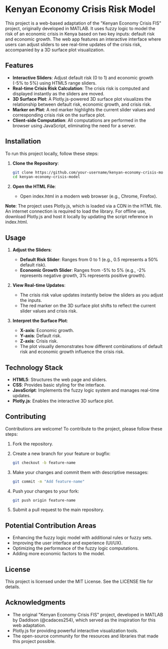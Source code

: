 # Kenyan Economy Crisis Risk Model

This project is a web-based adaptation of the "Kenyan Economy Crisis FIS" project, originally developed in MATLAB. It uses fuzzy logic to model the risk of an economic crisis in Kenya based on two key inputs: default risk and economic growth. The web app features an interactive interface where users can adjust sliders to see real-time updates of the crisis risk, accompanied by a 3D surface plot visualization.

## Features

* **Interactive Sliders**: Adjust default risk (0 to 1) and economic growth (-5% to 5%) using HTML5 range sliders.
* **Real-time Crisis Risk Calculation**: The crisis risk is computed and displayed instantly as the sliders are moved.
* **3D Surface Plot**: A Plotly.js-powered 3D surface plot visualizes the relationship between default risk, economic growth, and crisis risk.
* **Marker on Plot**: A red marker highlights the current slider values and corresponding crisis risk on the surface plot.
* **Client-side Computation**: All computations are performed in the browser using JavaScript, eliminating the need for a server.

## Installation

To run this project locally, follow these steps:

1. **Clone the Repository**:
   ```bash
   git clone https://github.com/your-username/kenyan-economy-crisis-model.git
   cd kenyan-economy-crisis-model
   ```

2. **Open the HTML File**:
   * Open index.html in a modern web browser (e.g., Chrome, Firefox).

**Note**: The project uses Plotly.js, which is loaded via a CDN in the HTML file. An internet connection is required to load the library. For offline use, download Plotly.js and host it locally by updating the script reference in index.html.

## Usage

1. **Adjust the Sliders**:
   * **Default Risk Slider**: Ranges from 0 to 1 (e.g., 0.5 represents a 50% default risk).
   * **Economic Growth Slider**: Ranges from -5% to 5% (e.g., -2% represents negative growth, 3% represents positive growth).

2. **View Real-time Updates**:
   * The crisis risk value updates instantly below the sliders as you adjust the inputs.
   * The red marker on the 3D surface plot shifts to reflect the current slider values and crisis risk.

3. **Interpret the Surface Plot**:
   * **X-axis**: Economic growth.
   * **Y-axis**: Default risk.
   * **Z-axis**: Crisis risk.
   * The plot visually demonstrates how different combinations of default risk and economic growth influence the crisis risk.

## Technology Stack

* **HTML5**: Structures the web page and sliders.
* **CSS**: Provides basic styling for the interface.
* **JavaScript**: Implements the fuzzy logic system and manages real-time updates.
* **Plotly.js**: Enables the interactive 3D surface plot.

## Contributing

Contributions are welcome! To contribute to the project, please follow these steps:

1. Fork the repository.

2. Create a new branch for your feature or bugfix:
   ```bash
   git checkout -b feature-name
   ```

3. Make your changes and commit them with descriptive messages:
   ```bash
   git commit -m "Add feature-name"
   ```

4. Push your changes to your fork:
   ```bash
   git push origin feature-name
   ```

5. Submit a pull request to the main repository.

## Potential Contribution Areas

* Enhancing the fuzzy logic model with additional rules or fuzzy sets.
* Improving the user interface and experience (UI/UX).
* Optimizing the performance of the fuzzy logic computations.
* Adding more economic factors to the model.

## License

This project is licensed under the MIT License. See the LICENSE file for details.

## Acknowledgments

* The original "Kenyan Economy Crisis FIS" project, developed in MATLAB by Daddison (@cadaces254), which served as the inspiration for this web adaptation.
* Plotly.js for providing powerful interactive visualization tools.
* The open-source community for the resources and libraries that made this project possible.
